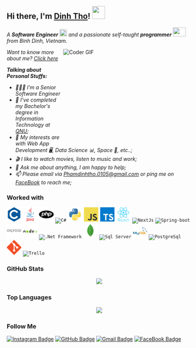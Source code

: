 ## Hi there, I'm [Dinh Tho](https://www.facebook.com/dinhtho0110)! <img src="https://raw.githubusercontent.com/TheDudeThatCode/TheDudeThatCode/master/Assets/Hi.gif" width=35 height=35>

<p>
  <em>
    A <b>Software Engineer</b> <img src="https://raw.githubusercontent.com/TheDudeThatCode/TheDudeThatCode/master/Assets/Medal.gif" width=20 height=20> and a passionate self-taught <b>programmer</b> <img src="https://raw.githubusercontent.com/TheDudeThatCode/TheDudeThatCode/master/Assets/Developer.gif" width=35 height=25> from Binh Dinh, Vietnam.
  </em>
 </p>

<img align="right" alt="Coder GIF" height=250 width=350 src="https://i.pinimg.com/originals/e4/26/70/e426702edf874b181aced1e2fa5c6cde.gif" />

<em> Want to know more about me? [Click here](https://www.facebook.com/dinhtho0110) </em>
<em>

**Talking about Personal Stuffs:**

- 👨🏽‍💻 I’m a Senior Software Engineer <!--at [TMA](https://www.tma.vn/);-->
- 💼 I’ve completed my Bachelor's degree in Information Technology at [QNU](https://www.qnu.edu.vn/);
- 🤔 My interests are with Web App Development 🖥️, Data Science 📊, Space 🚀, etc..;
- 🎬 I like to watch movies, listen to music and work;
- 💬 Ask me about anything, I am happy to help;
- 📫 Please email via Phamdinhtho.0105@gmail.com or ping me on [FaceBook](https://www.facebook.com/dinhtho0110) to reach me;
  <br/>
  </em>

### Worked with

<code><img height="40" src="https://raw.githubusercontent.com/devicons/devicon/master/icons/c/c-plain.svg" title="C"></code> <code><img height="40" src="https://raw.githubusercontent.com/devicons/devicon/master/icons/java/java-original-wordmark.svg" title="Java"></code> <code><img height="40" src="https://raw.githubusercontent.com/devicons/devicon/master/icons/php/php-plain.svg" title="Php"></code> <code><img height="40" src="https://pbs.twimg.com/media/EUXTLf8XYAEjUgi.png" title="C#"></code> <code><img height="40" src="https://raw.githubusercontent.com/devicons/devicon/master/icons/python/python-original.svg" title="python"></code> <code><img height="40" src="https://raw.githubusercontent.com/devicons/devicon/master/icons/javascript/javascript-original.svg" title="javascript"></code> <code><img height="40" src="https://raw.githubusercontent.com/devicons/devicon/master/icons/typescript/typescript-plain.svg" title="Typescript"></code> <code><img height="40" src="https://raw.githubusercontent.com/devicons/devicon/master/icons/react/react-original-wordmark.svg" title="React"></code> <code><img height="40" src="https://www.rlogical.com/wp-content/uploads/2023/03/Rlogical-Blog-Images-thumbnail.webp" title="NextJs"></code> <code><img height="40" src="https://pbs.twimg.com/profile_images/1235868806079057921/fTL08u_H_400x400.png" title="Spring-boot"></code> <code><img height="40" src="https://raw.githubusercontent.com/devicons/devicon/master/icons/express/express-original-wordmark.svg" title="Express.js"></code> <code><img height="40" src="https://raw.githubusercontent.com/devicons/devicon/master/icons/nodejs/nodejs-original-wordmark.svg" title="Node.js"></code> <code><img height="40" src="https://logos-world.net/wp-content/uploads/2022/01/NET-Framework-Logo-700x394.png" title=".Net Framework"></code> <code><img height="40" src="https://raw.githubusercontent.com/devicons/devicon/master/icons/mongodb/mongodb-original.svg" title="Mongodb"></code> <code><img height="40" src="https://seeklogo.com/images/M/microsoft-sql-server-logo-96AF49E2B3-seeklogo.com.png" title="Sql Server"></code> <code><img height="40" src="https://raw.githubusercontent.com/devicons/devicon/master/icons/mysql/mysql-original-wordmark.svg" title="Mysql"></code> <code><img height="40" src="https://encrypted-tbn0.gstatic.com/images?q=tbn:ANd9GcQ0-B-ri1dlCKnw96h6gXWcCPlwBv2ny5pTcA&usqp=CAU" title="PostgreSql"></code> <code><img height="40" src="https://raw.githubusercontent.com/devicons/devicon/master/icons/git/git-original.svg" title="Git"></code> <code><img height="40" src="https://cdn.icon-icons.com/icons2/2108/PNG/512/trello_icon_130813.png" title="Trello"></code>
<!--
<code><img height="40" src="https://raw.githubusercontent.com/devicons/devicon/master/icons/laravel/laravel-plain-wordmark.svg" title="laravel"></code>

<code><img height="40" src="https://raw.githubusercontent.com/devicons/devicon/master/icons/css3/css3-original-wordmark.svg" title="css3"></code>

<code><img height="40" src="https://raw.githubusercontent.com/devicons/devicon/master/icons/jquery/jquery-plain-wordmark.svg" title="jquery"></code>

<code><img height="40" src="https://www.vectorlogo.zone/logos/pocoo_flask/pocoo_flask-icon.svg" title="flask"></code>

<code><img height="40" src="https://raw.githubusercontent.com/devicons/devicon/master/icons/protractor/protractor-plain.svg" title="protractor"></code>

<code><img height="40" src="https://raw.githubusercontent.com/devicons/devicon/master/icons/angularjs/angularjs-plain.svg" title="angular"></code>

<code><img height="40" src="https://raw.githubusercontent.com/devicons/devicon/master/icons/django/django-plain.svg" title="django"></code>

<code><img height="40" src="https://raw.githubusercontent.com/devicons/devicon/master/icons/html5/html5-original.svg" title="html5"></code>

<code><img height="40" src="https://raw.githubusercontent.com/devicons/devicon/master/icons/linux/linux-original.svg" title="linux"></code>

<code><img height="40" src="https://raw.githubusercontent.com/github/explore/80688e429a7d4ef2fca1e82350fe8e3517d3494d/topics/scikit-learn/scikit-learn.png" title="sklearn"></code>

<code><img height="40" src="https://cdn.worldvectorlogo.com/logos/aws-rds.svg" title="aws-rds"></code>

<code><img height="40" src="https://cdn.worldvectorlogo.com/logos/aws-lambda-1.svg" title="aws-lambda"></code>

<code><img height="40" src="https://res.cloudinary.com/practicaldev/image/fetch/s--ipV6F4tM--/c_limit%2Cf_auto%2Cfl_progressive%2Cq_auto%2Cw_880/https://raw.githubusercontent.com/serverless/assets/master/Icon/Framework/PNG/Serverless_Framework-icon01.png" title="serverless"></code>
-->

### GitHub Stats

<p align="center">
  <a href = "https://github.com/dinhtho2001">
<img src="https://github-readme-stats.vercel.app/api?username=dinhtho2001&show_icons=true&title_color=ffc857&icon_color=8ac926&text_color=daf7dc&bg_color=151515&count_private=true&include_all_commits=true">
  </a>
 </p>
 
### Top Languages

<p align="center">
<a href = "https://github.com/dinhtho2001">
  <img src="https://github-readme-stats.vercel.app/api/top-langs/?username=dinhtho2001&layout=compact&title_color=ffc857&icon_color=8ac926&text_color=daf7dc&bg_color=151515&card_width=400">
</a>
</p>

### Follow Me

<!--
[![Linkedin Badge](https://img.shields.io/badge/-Kishan%20Lal-blue?style=flat-circle&logo=Linkedin&logoColor=white&link=https://www.linkedin.com/in/kishan0725/)](https://www.linkedin.com/in/kishan0725/)
[![Twitter Badge](https://img.shields.io/badge/-@kishan0725-1ca0f1?style=flat-circle&labelColor=1ca0f1&logo=twitter&logoColor=white&link=https://twitter.com/kishan0725)](https://twitter.com/kishan0725)
[![StackOverflow Badge](https://img.shields.io/badge/-kishan--lal-f48225?style=flat-circle&labelColor=f48225&logo=stackoverflow&logoColor=white&link=https://stackoverflow.com/users/10150468/kishan-lal)](https://stackoverflow.com/users/10150468/kishan-lal)
[![YouTube Badge](https://img.shields.io/badge/-Kishan%20Lal-f00?style=flat-circle&labelColor=f00&logo=youtube&logoColor=white&link=https://www.youtube.com/channel/UCbJ1G7ueeRGSFj0dNVYDNAg)](https://www.youtube.com/channel/UCbJ1G7ueeRGSFj0dNVYDNAg)
[![Quora Badge](https://img.shields.io/badge/-@Kishan--175-b92b27?style=flat-circle&labelColor=b92b27&logo=quora&logoColor=white&link=https://www.quora.com/profile/Kishan-175)](https://www.quora.com/profile/Kishan-175)-->
[![Instagram Badge](https://img.shields.io/badge/-@dinhtho0110-e02c73?style=flat-circle&labelColor=e02c73&logo=Instagram&logoColor=white&link=https://www.instagram.com/dinhtho0110)](https://www.instagram.com/dinhtho0110) [![GitHub Badge](https://img.shields.io/badge/-@dinhtho2001-24292e?style=flat-circle&labelColor=24292e&logo=github&logoColor=white&link=https://github.com/kishan0725)](https://github.com/dinhtho2001) [![Gmail Badge](https://img.shields.io/badge/-@phamdinhtho.0105-d54b3d?style=flat-circle&labelColor=d54b3d&logo=gmail&logoColor=white&link=mailto:phamdinhtho.0105@gmail.com)](mailto:phamdinhtho.0105@gmail.com) [![FaceBook Badge](https://img.shields.io/badge/-Pham%20Dinh%20Tho-1ca0f1?style=flat-circle&labelColor=1ca0f1&logo=facebook&logoColor=white&link=https://www.facebook.com/dinhtho0110)](https://www.facebook.com/dinhtho0110)

